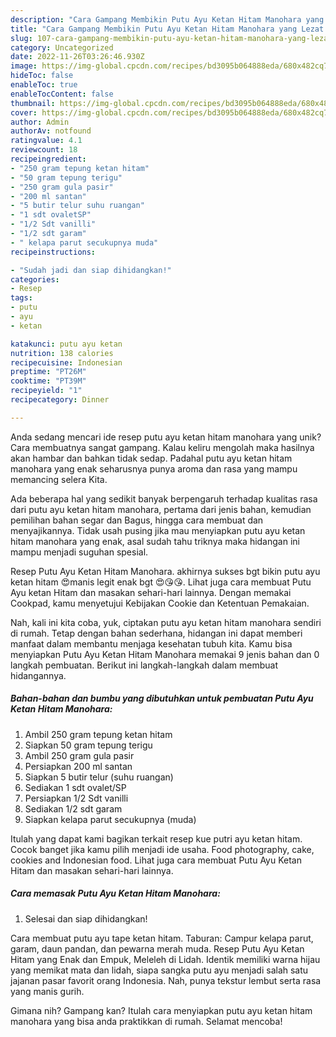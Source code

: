 ```yaml
---
description: "Cara Gampang Membikin Putu Ayu Ketan Hitam Manohara yang Lezat Sekali"
title: "Cara Gampang Membikin Putu Ayu Ketan Hitam Manohara yang Lezat Sekali"
slug: 107-cara-gampang-membikin-putu-ayu-ketan-hitam-manohara-yang-lezat-sekali
category: Uncategorized
date: 2022-11-26T03:26:46.930Z
image: https://img-global.cpcdn.com/recipes/bd3095b064888eda/680x482cq70/putu-ayu-ketan-hitam-manohara-foto-resep-utama.jpg
hideToc: false
enableToc: true
enableTocContent: false
thumbnail: https://img-global.cpcdn.com/recipes/bd3095b064888eda/680x482cq70/putu-ayu-ketan-hitam-manohara-foto-resep-utama.jpg
cover: https://img-global.cpcdn.com/recipes/bd3095b064888eda/680x482cq70/putu-ayu-ketan-hitam-manohara-foto-resep-utama.jpg
author: Admin
authorAv: notfound
ratingvalue: 4.1
reviewcount: 18
recipeingredient:
- "250 gram tepung ketan hitam"
- "50 gram tepung terigu"
- "250 gram gula pasir"
- "200 ml santan"
- "5 butir telur suhu ruangan"
- "1 sdt ovaletSP"
- "1/2 Sdt vanilli"
- "1/2 sdt garam"
- " kelapa parut secukupnya muda"
recipeinstructions:

- "Sudah jadi dan siap dihidangkan!"
categories:
- Resep
tags:
- putu
- ayu
- ketan

katakunci: putu ayu ketan 
nutrition: 138 calories
recipecuisine: Indonesian
preptime: "PT26M"
cooktime: "PT39M"
recipeyield: "1"
recipecategory: Dinner

---
```





Anda sedang mencari ide resep putu ayu ketan hitam manohara yang unik? Cara membuatnya sangat gampang. Kalau keliru mengolah maka hasilnya akan hambar dan bahkan tidak sedap. Padahal putu ayu ketan hitam manohara yang enak seharusnya punya aroma dan rasa yang mampu memancing selera Kita.





Ada beberapa hal yang sedikit banyak berpengaruh terhadap kualitas rasa dari putu ayu ketan hitam manohara, pertama dari jenis bahan, kemudian pemilihan bahan segar dan Bagus, hingga cara membuat dan menyajikannya. Tidak usah pusing jika mau menyiapkan putu ayu ketan hitam manohara yang enak,      asal sudah tahu triknya maka hidangan ini mampu menjadi suguhan spesial.














Resep Putu Ayu Ketan Hitam Manohara. akhirnya sukses bgt bikin putu ayu ketan hitam 😍manis legit enak bgt 😍😘😘. Lihat juga cara membuat Putu Ayu ketan Hitam dan masakan sehari-hari lainnya. Dengan memakai Cookpad, kamu menyetujui Kebijakan Cookie dan Ketentuan Pemakaian.






Nah, kali ini kita coba, yuk, ciptakan putu ayu ketan hitam manohara sendiri di rumah. Tetap dengan bahan sederhana, hidangan ini dapat memberi manfaat dalam membantu menjaga kesehatan tubuh kita. Kamu bisa menyiapkan Putu Ayu Ketan Hitam Manohara memakai 9 jenis bahan dan 0 langkah pembuatan. Berikut ini langkah-langkah dalam membuat hidangannya.

<!--inarticleads1-->

##### Bahan-bahan dan bumbu yang dibutuhkan untuk pembuatan Putu Ayu Ketan Hitam Manohara:

1. Ambil 250 gram tepung ketan hitam
1. Siapkan 50 gram tepung terigu
1. Ambil 250 gram gula pasir
1. Persiapkan 200 ml santan
1. Siapkan 5 butir telur (suhu ruangan)
1. Sediakan 1 sdt ovalet/SP
1. Persiapkan 1/2 Sdt vanilli
1. Sediakan 1/2 sdt garam
1. Siapkan  kelapa parut secukupnya (muda)


Itulah yang dapat kami bagikan terkait resep kue putri ayu ketan hitam. Cocok banget jika kamu pilih menjadi ide usaha. Food photography, cake, cookies and Indonesian food. Lihat juga cara membuat Putu Ayu Ketan Hitam dan masakan sehari-hari lainnya. 

<!--inarticleads2-->

##### Cara memasak Putu Ayu Ketan Hitam Manohara:


1. Selesai dan siap dihidangkan!

Cara membuat putu ayu tape ketan hitam. Taburan: Campur kelapa parut, garam, daun pandan, dan pewarna merah muda. Resep Putu Ayu Ketan Hitam yang Enak dan Empuk, Meleleh di Lidah. Identik memiliki warna hijau yang memikat mata dan lidah, siapa sangka putu ayu menjadi salah satu jajanan pasar favorit orang Indonesia. Nah, punya tekstur lembut serta rasa yang manis gurih. 

Gimana nih? Gampang kan? Itulah cara menyiapkan putu ayu ketan hitam manohara yang bisa anda praktikkan di rumah. Selamat mencoba!
